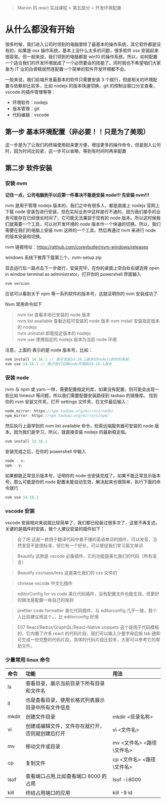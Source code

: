 > Marion 的 react 实战课程 > 第五部分 > 开发环境配置

# 从什么都没有开始

很多时候，我们进入公司时领到的电脑里除了最基本的操作系统，其它软件都是没有的，如果是 osx 操作系统，基本上没什么太多的问题，很多软件 osx 安装起来很容易。但一般来说，我们领到的电脑都是 win10 的操作系统，所以，如何配置一个适合我们的开发环境就成了一个必然要会的技能了。同时我也不希望咱们大家身为 IT 业的白骨精居然连配置一个简单的软件开发环境都不会。

一般来说，我们前端开发最基本的软件只需要安装 3 个就行，但是相关的环境配置与依赖却比较多，比如 nodejs 的版本快速切换，git 的控制台窗口分支查看，vscode 的插件管理等等：

- 环境软件：nodejs
- 版本管理：git
- 代码编辑：vscode

## 第一步 基本环境配置（非必要！！只是为了美观）

这一步是为了让我们的终端使用起来更方便，增加更多的操作命令，但是刚入公司时，因为时间比较紧，这一步可以省略，等到有时间时再来配置



## 第二步 软件安装

### 安装 nvm

**记住一点，公司电脑到手以后第一件事决不能是安装 node!!! 先安装 nvm!!!**

nvm 是用于管理 nodejs 版本的，我们之中有很多人，都是直接上 nodejs 官网上下载 node 安装包进行安装，但在实际业务中这样是行不通的，因为我们接手的业务可能存在已经很长时间了，它可能无法兼容于现有的 node 版本。所以这时候我们就需要一个工具，可以对开发环境的 node 版本作一个快速的切换。所以，我们需要在我们的电脑上安装 nvm 这样的一个工具，然后再通过 nvm 来进行 node 的版本安装和切换。

nvm 链接地址：https://github.com/coreybutler/nvm-windows/releases

windows 系统下推荐下载第三个，nvm-setup.zip

双击运行后一路点击下一步就行，安装完毕，在你的桌面上空白处右键选择 open in window terminal as administrator，打开你的 powershell 界面输入

```javascript
nvm version
```

应该可以看到关于 npm 等一系列软件的版本号，这就证明你的 nvm 安装成功了

Nvm 常用命令如下

> nvm list 查看本地已安装的 node 版本  
> nvm list available 查看远程可安装的 node 版本
> nvm install <node version> 安装指定版本的 nodejs  
> nvm uninstall <node version> 卸载指定版本的 nodejs  
> nvm use <node version> 使用指定的 nodejs 版本为当前 node 环境

注意，上面的 <node version>表示的是 node 版本号，比如：

```javascript
nvm install 14.16.1 // 表示安装14.16.1版本的nodejs到你的系统
nvm use 14.16.1 // 表示我们切换node环境到14.16.1版本
```

### 安装 node

nvm 与 npm 或 yarn 一样，需要配置指定的库，如果没有配置，则可能会出现一些比如 timeout 等问题，所以我们需要配置安装路径到 taobao 的镜像库。
找到你的 nvm 安装文件夹，打开 settings 文件夹，在文件最后输入：

```javascript
node_mirror: https://npm.taobao.org/mirrors/node/
npm_mirror: https://npm.taobao.org/mirrors/npm/
```

然后执行上面学到的 nvm list available 命令，检索远端服务器可安装的 node 版本。因为我们是学习，所以，就直接安装 nodejs 的最新稳定版。

```javascript
nvm install 14.16.1
```

安装完成之后，在你的 powershell 中输入

```javascript
node - v;
npm - v;
```

如果都能正常显示版本号，证明你的 node 也安装完成了。如果不能正常显示版本号，那么可能是你的 node 配置未能自动生效，解决起来也很简单，执行下面的命令就行

```javascript
nvm use 14.16.1
```

### vscode 安装

vscode 安装相对来说就比较简单了，我们都已经装过很多次了，这里不再复述。关键的是插件的安装，我个人建议安装的插件如下：

> 会了吧 这是一款用于翻译代码中看不懂的英语单词的插件，可以发音，当然发音不是很标准，但它有一个好处，可以督促我们学习英文单词

> Beautify 这款是 vscode 必备插件，它的功能是美化我们的代码（所有语言）

> Beautify css/sass/less 这是美化我们的 css 文件的

> chinese vscode 中文化插件

> editorConfig for vs code 美化代码插件，没有配置文件也能生效，但更好的做法是配置一些自己的规则

> prettier code formatter 美化代码插件，与 editorconfig 几乎一致，我个人比较建议用这个。。比 editorconfig 好用

> ES7 React/Redux/GraphQL/React-Native snippets 这个是用于代码模板的，它内置了许多 react 的代码片段，我们可以输入少量字母后按 tab 键即可生成一份完整的代码片段，具体的代码片段比较多，大家可以参考它的帮助文件。

### 少量常用 linux 命令

| 命令  | 功能                                               | 用法                      |
| :---- | :------------------------------------------------- | :------------------------ |
| ls    | 查看目录，展示当前目录下所有目录和文件名           |                           |
| ll    | 也是查看目录，使用长格式列表展示目录中所有文件信息 |                           |
| mkdir | 创建文件目录                                       | mkdir <目录名称>          |
| vi    | 创建或编辑文件，文件存在就打开，否则就创建后打开   | vi <文件名>               |
| mv    | 移动文件或目录                                     | mv <文件名> <路径\文件名> |
| cp    | 复制文件                                           | cp <文件名> <路径\文件名> |
| lsof  | 查看端口占用,比如查看端口 8000 的占用              | lsof -i:8000              |
| kill  | 终结占用端口的应用                                 | kill -9 id                |
